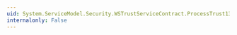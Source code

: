 ```yaml
---
uid: System.ServiceModel.Security.WSTrustServiceContract.ProcessTrust13RenewResponse(System.ServiceModel.Channels.Message)
internalonly: False
---
```

